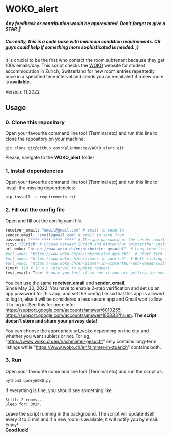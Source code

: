 # WOKO_alert
##### Any feedback or contribution would be appreciated. Don't forget to give a STAR :star2:
##### Currently, this is a code base with minimum condition requirements. CS guys could help if something more sophisticated is needed. ;)
It is crucial to be the first who contact the room subtenant because they get 100s emails/day. This script checks the [WOKO](http://www.woko.ch) website for student accommodation in Zurich, Switzerland for new room entries repeatedly once in a specified time interval and sends you an email alert if a new room is **available**.

Version: 11.2022

## Usage

### 0. Clone this repository 
Open your favourite command line tool (Terminal etc) and run this line to clone the repository on your machine:
```
git clone git@github.com:KalinNonchev/WOKO_alert.git
```

Please, navigate to the **WOKO_alert** folder

### 1. Install dependencies 

Open your favourite command line tool (Terminal etc) and run this line to install the missing dependencies:
```
pip install -r requirements.txt
```

### 2. Fill out the config file

Open and fill out the config.yaml file.

```python
receiver_email: "email@gmail.com" # email to send to
sender_email: "email@gmail.com" # email to send from 
password: "**** **** **** ****" # The app-password of the sender_email email
city: "Zürich" # Choose between Zürich and Winterthur (Winterthur includes Wädenswil listings)
url_woko: "https://www.woko.ch/en/nachmieter-gesucht"  # Long-term listings
#url_woko: "https://www.woko.ch/en/untermieter-gesucht"  # Short-term listings (sublets)
#url_woko: "https://www.woko.ch/en/zimmer-in-zuerich"  # Both listing types for Zurich (overrides the city parameter)
#url_woko: "https://www.woko.ch/en/zimmer-in-winterthur-und-waedenswil"  # Both listing types for Winterthur and Wädenswil (overrides the city parameter)
timer: 120 # in s./ interval to update request
test_email: True  # once you test it to see if you are getting the emails, make this False!
```

You can use the same **receiver_email** and **sender_email**.  
Since May 30, 2022: You have to enable 2-step verification and set up an app password for this app, and set the config file so that this app is allowed to log in, else it will be considered a less secure app and Gmail won't allow it to log in. See this for more info: https://support.google.com/accounts/answer/6010255, https://support.google.com/accounts/answer/185833?hl=en.
**The script doesn't store and share your privacy data!**

You can choose the appropriate url_woko depending on the city and whether you want sublets or not. For eg, "https://www.woko.ch/en/nachmieter-gesucht" only contains long-term listings while "https://www.woko.ch/en/zimmer-in-zuerich" contains both.

### 3. Run

Open your favourite command line tool (Terminal etc) and run the script as: 

```python
python3 queryWOKO.py
```

If everything is fine, you should see something like:
```
Still: 2 rooms...
Sleep for: 3min.
```
Leave the script running in the background. The script will update itself every 3 to 6 min and if a new room is available, it will notify you by email. Enjoy! \
**Good luck!**
